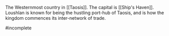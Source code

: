 The Westernmost country in [[Taosis]]. The capital is [[Ship's Haven]]. Loushlan is known for being the hustling port-hub of Taosis, and is how the kingdom commences its inter-network of trade. 

#incomplete